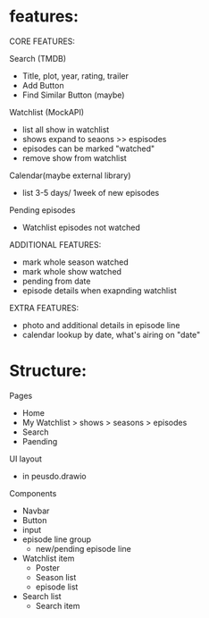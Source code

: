 # features:

CORE FEATURES:

Search (TMDB)

- Title, plot, year, rating, trailer
- Add Button
- Find Similar Button (maybe)

Watchlist (MockAPI)

- list all show in watchlist
- shows expand to seaons >> espisodes
- episodes can be marked "watched"
- remove show from watchlist

Calendar(maybe external library)

- list 3-5 days/ 1week of new episodes

Pending episodes

- Watchlist episodes not watched

ADDITIONAL FEATURES:

- mark whole season watched
- mark whole show watched
- pending from date
- episode details when exapnding watchlist

EXTRA FEATURES:

- photo and additional details in episode line
- calendar lookup by date, what's airing on "date"

# Structure:

Pages

- Home
- My Watchlist > shows > seasons > episodes
- Search
- Paending

UI layout

- in peusdo.drawio

Components

- Navbar
- Button
- input
- episode line group
  - new/pending episode line
- Watchlist item
  - Poster
  - Season list
  - episode list
- Search list
  - Search item
